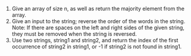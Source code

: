 1. Give an array of size n, as well as return the majority element from the array.
2. Give an input to the string; reverse the order of the words in the string.
   Note: If there are spaces on the left and right sides of the given string, they
   must be removed when the string is reversed.
3. Use two strings, string1 and string2, and return the index of the first occurrence of string2 in string1, or -1 if string2 is not found in string1. 
